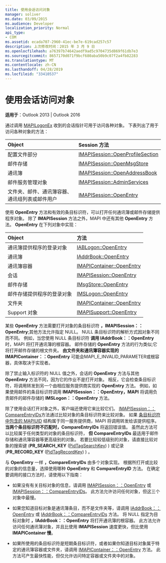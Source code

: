 ```yaml
---
title: 使用会话访问对象
manager: soliver
ms.date: 03/09/2015
ms.audience: Developer
localization_priority: Normal
api_type:
- COM
ms.assetid: ecada707-2960-41ec-be7e-619cad257c57
description: 上次修改时间：2015 年 3 月 9 日
ms.openlocfilehash: a76397b74642aedf9ad5c9704735d869f61db7e3
ms.sourcegitcommit: 8657170d071f9bcf680aba50b9c07f2a4fb82283
ms.translationtype: MT
ms.contentlocale: zh-CN
ms.lasthandoff: 04/28/2019
ms.locfileid: "33410537"
---
```

# <a name="accessing-objects-by-using-the-session"></a>使用会话访问对象

  
  
**适用于**：Outlook 2013 | Outlook 2016 
  
通过调用 [MAPILogonEx](mapilogonex.md) 收到的会话指针可用于访问各种对象。 下表列出了用于访问各种对象的方法： 
  
|**Object**|**Session 方法**|
|:-----|:-----|
|配置文件部分  <br/> |[IMAPISession::OpenProfileSection](imapisession-openprofilesection.md) <br/> |
|邮件存储  <br/> |[IMAPISession::OpenMsgStore](imapisession-openmsgstore.md) <br/> |
|通讯簿  <br/> |[IMAPISession::OpenAddressBook](imapisession-openaddressbook.md) <br/> |
|邮件服务管理对象  <br/> |[IMAPISession::AdminServices](imapisession-adminservices.md) <br/> |
|文件夹、邮件、通讯簿容器、通讯组列表或邮件用户  <br/> |[IMAPISession::OpenEntry](imapisession-openentry.md) <br/> |
   
使用 **OpenEntry** 方法和有效的条目标识符，可以打开任何通讯簿或邮件存储提供程序对象。 除了 **IMAPISession** 方法之外，MAPI 中还有其他 **OpenEntry** 方法。 **OpenEntry** 在下列对象中实现： 
  
|**Object**|**方法**|
|:-----|:-----|
|通讯簿提供程序的登录对象  <br/> |[IABLogon::OpenEntry](iablogon-openentry.md) <br/> |
|通讯簿  <br/> |[IAddrBook::OpenEntry](iaddrbook-openentry.md) <br/> |
|通讯簿容器  <br/> |[IMAPIContainer::OpenEntry](imapicontainer-openentry.md) <br/> |
|会话  <br/> |[IMAPISession::OpenEntry](imapisession-openentry.md) <br/> |
|邮件存储  <br/> |[IMsgStore::OpenEntry](imsgstore-openentry.md) <br/> |
|邮件存储提供程序的登录对象  <br/> |[IMSLogon::OpenEntry](imslogon-openentry.md) <br/> |
|文件夹  <br/> |[IMAPIContainer::OpenEntry](imapicontainer-openentry.md) <br/> |
|Support 对象  <br/> |[IMAPISupport::OpenEntry](imapisupport-openentry.md) <br/> |
   
某些 **OpenEntry** 方法需要打开对象的条目标识符 **，IMAPISession：：OpenEntry**;其他方法允许指定 NULL。 NULL 条目标识符的解析方式因对象不同而不同。 例如，当您使用 NULL 条目标识符 **调用 IAddrBook：：OpenEntry** 时，MAPI 将打开通讯簿的根容器。 邮件存储的 **OpenEntry** 方法的行为类似;它将打开邮件存储的根文件夹。 **由文件夹和通讯簿容器实现的 IMAPIContainer：：OpenEntry** 可能会MAPI_E_INVALID_PARAMETER或根容器，具体取决于实现者。 
  
除了禁止输入标识符的 NULL 值之外，会话的 **OpenEntry** 方法与其他 **OpenEntry** 方法不同，因为它的作业不是打开对象。 相反，它会检查条目标识符，将调用转发到另一个由相应服务提供商实现的 **OpenEntry** 方法。 例如，如果使用邮件的条目标识符调用 **IMAPISession：：OpenEntry，MAPI** 将调用负责邮件的邮件存储的 **IMSLogon：：OpenEntry** 方法。 
  
除了使用会话打开对象之外，客户端还使用它来比较它们。 [IMAPISession：：CompareEntryIDs](imapisession-compareentryids.md)方法通过比较对象的条目标识符来比较对象。 如果 [条目标识符中包含的 MAPIUID](mapiuid.md) 结构属于同一服务提供商，MAPI 将调用转发给该提供程序。 **当两个条目标识符不匹配时，CompareEntryIDs** 将返回错误值。 虽然此方法可以比较属于任何类型的对象的条目标识符， **但 CompareEntryIDs** 最适用于邮件存储和通讯簿容器等更高级别的对象。 若要比较较低级别的对象，请直接比较对象的搜索键 (**PR_SEARCH_KEY** ([PidTagSearchKey](pidtagsearchkey-canonical-property.md)) ) 或记录 (**PR_RECORD_KEY** ([PidTagRecordKey](pidtagrecordkey-canonical-property.md)) ) 。 
  
与 **OpenEntry** 一样 **，CompareEntryIDs** 由多个对象实现。 根据所打开或比较的对象的信息量，选择使用哪种 **OpenEntry** 和 **CompareEntryID** 方法。 在确定要调用的接口方法时，请使用以下指南： 
  
- 如果没有有关目标对象的信息，请调用 [IMAPISession：：OpenEntry](imapisession-openentry.md) 或 [IMAPISession：：CompareEntryIDs](imapisession-compareentryids.md)。 此方法允许访问任何对象，但这三个对象中最慢。
    
- 如果您知道目标对象是通讯簿条目，而不是文件夹等，请调用 [IAddrBook：：OpenEntry](iaddrbook-openentry.md) 或 [IAddrBook：：CompareEntryIDs](iaddrbook-compareentryids.md) 方法。 将 NULL 指定为目标对象时 **，IAddrBook：：OpenEntry** 将打开通讯簿的根容器。 此方法允许访问任何通讯簿对象，并且比使用 **IMAPISession** 速度更快，但比使用 **IMAPIContainer 慢**。
    
- 如果所使用的条目标识符是短期条目标识符，或者如果你知道目标对象属于特定的通讯簿容器或文件夹，请调用 [IMAPIContainer：：OpenEntry](imapicontainer-openentry.md) 方法。 此方法可产生最快性能，但仅允许访问特定容器或文件夹中的对象。 
    


